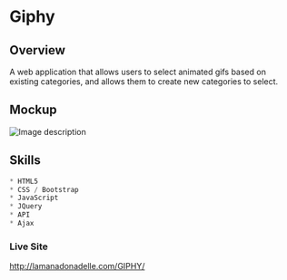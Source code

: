 # Giphy

## Overview
A web application that allows users to select animated gifs based on existing categories, and allows them to create new categories to select.

## Mockup
![Image description](http://www.lamanadonadelle.com/images/thumbs/giphy.jpg)


## Skills
```python
* HTML5
* CSS / Bootstrap
* JavaScript
* JQuery
* API
* Ajax
```

### Live Site
http://lamanadonadelle.com/GIPHY/



